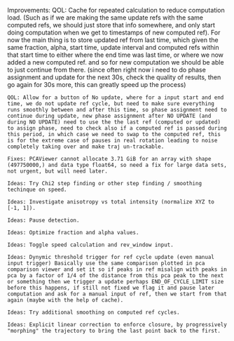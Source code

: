 Improvements:
    QOL: Cache for repeated calculation to reduce computation load. (Such as if we are making the same update refs with the same computed refs, we should just store that info somewhere, and only start doing computation when we get to timestamps of new computed ref). For now the main thing is to store updated ref from last time, which given the same fraction, alpha, start time, update interval and computed refs within that start time to either where the end time was last time, or where we now added a new computed ref. and so for new computation we should be able to just continue from there. (since often right now i need to do phase assignment and update for the next 30s, check the quality of results, then go again for 30s more, this can greatly speed up the process)

    QOL: Allow for a button of No update, where for a input start and end time, we do not update ref cycle, but need to make sure everything runs smoothly between and after this time, so phase assignment need to continue during update, new phase assignment after NO UPDATE (and during NO UPDATE) need to use the the last ref (computed or updated) to assign phase, need to check also if a computed ref is passed during this period, in which case we need to swap to the computed ref, this is for the extreme case of pauses in real rotation leading to noise completely taking over and make traj un-trackable.

    Fixes: PCAViewer cannot allocate 3.71 GiB for an array with shape (497750000,) and data type float64, so need a fix for large data sets, not urgent, but will need later.

    Ideas: Try Chi2 step finding or other step finding / smoothing techinque on speed.

    Ideas: Investigate anisotropy vs total intensity (normalize XYZ to [-1, 1]).

    Ideas: Pause detection.

    Ideas: Optimize fraction and alpha values.

    Ideas: Toggle speed calculation and rev_window input.

    Ideas: Dynymic threshold trigger for ref cycle update (even manual input trigger) Basically use the same comparison plotted in pca comparison viewer and set it so if peaks in ref misalign with peaks in pca by a factor of 1/4 of the distance from this pca peak to the next or something then we trigger a update perhaps END_OF_CYCLE_LIMIT size before this happens, if still not fixed we flag it and pause later computation and ask for a manual input of ref, then we start from that again (maybe with the help of cache).

    Ideas: Try additional smoothing on computed ref cycles.

    Ideas: Explicit linear correction to enforce closure, by progressively "morphing" the trajectory to bring the last point back to the first.